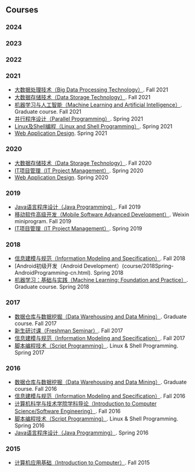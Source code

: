 ## Courses

### 2024

### 2023

### 2022

### 2021

- [大数据处理技术（Big Data Processing Technology）](course/2021Fall-BigDataProcessingTechnology-cn.html). Fall 2021 
- [大数据存储技术（Data Storage Technology）](course/2021Fall-DataStorageTechnology-cn.html). Fall 2021 
- [机器学习与人工智能（Machine Learning and Artificial Intelligence）](course/2021Fall-MachineLearningAndArtificialIntelligence-cn.html). Graduate course. Fall 2021 
- [并行程序设计（Parallel Programming）](course/2021Spring-ParallelProgramming-cn.html). Spring 2021
- [Linux及Shell编程（Linux and Shell Programming）](course/2021Spring-LinuxAndShellProgramming-cn.html). Spring 2021
- [Web Application Design](course/2021Spring-WebDevelopment.html). Spring 2021

### 2020

- [大数据存储技术（Data Storage Technology）](course/2020Fall-DataStorageTechnology-cn.html). Fall 2020
- [IT项目管理（IT Project Management）](course/2020Spring-InformationTechnologyProjectManagement-cn.html). Spring 2020
- [Web Application Design](course/2020Spring-WebDevelopment.html). Spring 2020

### 2019

- [Java语言程序设计（Java Programming）](course/2019Fall-JavaProgramming-cn.html). Fall 2019
- [移动软件高级开发（Mobile Software Advanced Development）](course/2019Fall-MobileSoftwareAdvancedDevelopment-cn.html).  Weixin miniprogram. Fall 2019
- [IT项目管理（IT Project Management）](course/2019Spring-InformationTechnologyProjectManagement-cn.html). Spring 2019

### 2018

- [信息建模与规范（Information Modeling and Specification）](course/2018Fall-InformationModellingAndSpecification-cn.html). Fall 2018
- [Android初级开发（Android Development）(course/2018Spring-AndroidProgramming-cn.html). Spring 2018
- [机器学习：基础与实践（Machine Learning: Foundation and Practice）](course/2018Spring-MachineLearning-cn.html). Graduate course. Spring 2018

### 2017

- [数据仓库与数据挖掘（Data Warehousing and Data Mining）](course/2017Fall-DataMining-cn.html). Graduate course. Fall 2017
- [新生研讨课（Freshman Seminar）](course/2017Fall-FreshmanSeminar-cn.html). Fall 2017
- [信息建模与规范（Information Modeling and Specification）](course/2017Fall-InformationModellingAndSpecification-cn.html). Fall 2017
- [脚本编程技术（Script Programming）](course/2017Spring-ScriptProgramming-cn.html). Linux & Shell Programming. Spring 2017

### 2016

- [数据仓库与数据挖掘（Data Warehousing and Data Mining）](course/2016Fall-DataMining-cn.html). Graduate course. Fall 2016
- [信息建模与规范（Information Modeling and Specification）](course/2016Fall-InformationModellingAndSpecification-cn.html). Fall 2016
- [计算机科学与技术学院学科导论（Introduction to Computer Science/Software Engineering）](course/2016Fall-IntroductionToSoftwareEngineering-cn.html). Fall 2016
- [脚本编程技术（Script Programming）](course/2016Spring-ScriptProgramming-cn.html). Linux & Shell Programming. Spring 2016
- [Java语言程序设计（Java Programming）](course/2016Spring-JavaProgramming-cn.html). Spring 2016

### 2015

- [计算机应用基础（Introduction to Computer）](course/2015Fall-IntroductionToComputer-cn.html). Fall 2015
